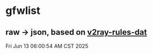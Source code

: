 # gfwlist
## raw -> json, based on [v2ray-rules-dat](https://github.com/Loyalsoldier/v2ray-rules-dat)
Fri Jun 13 06:00:54 AM CST 2025

